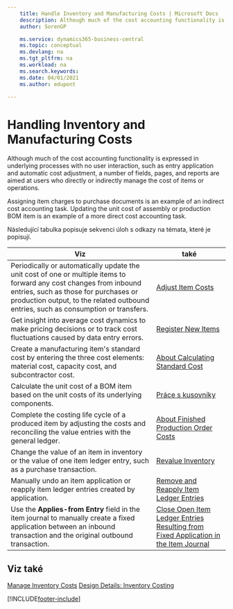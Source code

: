 ```yaml
---
    title: Handle Inventory and Manufacturing Costs | Microsoft Docs
    description: Although much of the cost accounting functionality is expressed in underlying processes with no user interaction, such as entry application and automatic cost adjustment, a number of fields, pages, and reports are aimed at users who directly or indirectly manage the cost of items or operations.
    author: SorenGP

    ms.service: dynamics365-business-central
    ms.topic: conceptual
    ms.devlang: na
    ms.tgt_pltfrm: na
    ms.workload: na
    ms.search.keywords:
    ms.date: 04/01/2021
    ms.author: edupont

---
```

# Handling Inventory and Manufacturing Costs
Although much of the cost accounting functionality is expressed in underlying processes with no user interaction, such as entry application and automatic cost adjustment, a number of fields, pages, and reports are aimed at users who directly or indirectly manage the cost of items or operations.

Assigning item charges to purchase documents is an example of an indirect cost accounting task. Updating the unit cost of assembly or production BOM item is an example of a more direct cost accounting task.

Následující tabulka popisuje sekvenci úloh s odkazy na témata, které je popisují.

| **Viz** | **také** |
|------------|-------------|  
| Periodically or automatically update the unit cost of one or multiple items to forward any cost changes from inbound entries, such as those for purchases or production output, to the related outbound entries, such as consumption or transfers. | [Adjust Item Costs](inventory-how-adjust-item-costs.md) |
| Get insight into average cost dynamics to make pricing decisions or to track cost fluctuations caused by data entry errors. | [Register New Items](inventory-how-register-new-items.md) |
| Create a manufacturing item's standard cost by entering the three cost elements: material cost, capacity cost, and subcontractor cost. | [About Calculating Standard Cost](finance-about-calculating-standard-cost.md) |
| Calculate the unit cost of a BOM item based on the unit costs of its underlying components. | [Práce s kusovníky](inventory-how-work-BOMs.md) |
| Complete the costing life cycle of a produced item by adjusting the costs and reconciling the value entries with the general ledger. | [About Finished Production Order Costs](finance-about-finished-production-order-costs.md) |
| Change the value of an item in inventory or the value of one item ledger entry, such as a purchase transaction. | [Revalue Inventory](inventory-how-revalue-inventory.md) |
| Manually undo an item application or reapply item ledger entries created by application. | [Remove and Reapply Item Ledger Entries](finance-how-to-remove-and-reapply-item-entries.md) |
| Use the **Applies-from Entry** field in the item journal to manually create a fixed application between an inbound transaction and the original outbound transaction. | [Close Open Item Ledger Entries Resulting from Fixed Application in the Item Journal](finance-how-to-close-open-item-ledger-entries-resulting-from-fixed-application-in-the-item-journal.md) |

## Viz také
[Manage Inventory Costs](finance-manage-inventory-costs.md)
[Design Details: Inventory Costing](design-details-inventory-costing.md)


[!INCLUDE[footer-include](includes/footer-banner.md)]